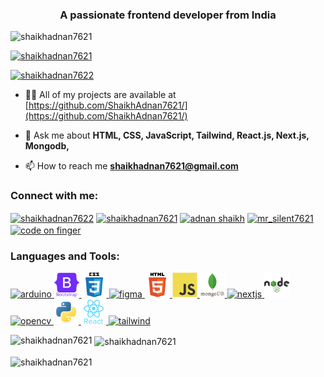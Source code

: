 <h3 align="center">A passionate frontend developer from India</h3>

<p align="left"> <img src="https://komarev.com/ghpvc/?username=shaikhadnan7621&label=Profile%20views&color=0e75b6&style=flat" alt="shaikhadnan7621" /> </p>

<p align="left"> <a href="https://github.com/ryo-ma/github-profile-trophy"><img src="https://github-profile-trophy.vercel.app/?username=shaikhadnan7621" alt="shaikhadnan7621" /></a> </p>

<p align="left"> <a href="https://twitter.com/shaikhadnan7622" target="blank"><img src="https://img.shields.io/twitter/follow/shaikhadnan7622?logo=twitter&style=for-the-badge" alt="shaikhadnan7622" /></a> </p>

- 👨‍💻 All of my projects are available at [https://github.com/ShaikhAdnan7621/](https://github.com/ShaikhAdnan7621/)

- 💬 Ask me about **HTML, CSS, JavaScript, Tailwind, React.js, Next.js, Mongodb,**

- 📫 How to reach me **shaikhadnan7621@gmail.com**

<h3 align="left">Connect with me:</h3>
<p align="left">
<a href="https://twitter.com/shaikhadnan7622" target="blank"><img align="center" src="https://raw.githubusercontent.com/rahuldkjain/github-profile-readme-generator/master/src/images/icons/Social/twitter.svg" alt="shaikhadnan7622" height="30" width="40" /></a>
<a href="https://linkedin.com/in/shaikhadnan7621" target="blank"><img align="center" src="https://raw.githubusercontent.com/rahuldkjain/github-profile-readme-generator/master/src/images/icons/Social/linked-in-alt.svg" alt="shaikhadnan7621" height="30" width="40" /></a>
<a href="https://fb.com/adnan shaikh" target="blank"><img align="center" src="https://raw.githubusercontent.com/rahuldkjain/github-profile-readme-generator/master/src/images/icons/Social/facebook.svg" alt="adnan shaikh" height="30" width="40" /></a>
<a href="https://instagram.com/mr_silent7621" target="blank"><img align="center" src="https://raw.githubusercontent.com/rahuldkjain/github-profile-readme-generator/master/src/images/icons/Social/instagram.svg" alt="mr_silent7621" height="30" width="40" /></a>
<a href="https://www.youtube.com/c/code on finger" target="blank"><img align="center" src="https://raw.githubusercontent.com/rahuldkjain/github-profile-readme-generator/master/src/images/icons/Social/youtube.svg" alt="code on finger" height="30" width="40" /></a>
</p>

<h3 align="left">Languages and Tools:</h3>
<p align="left"> <a href="https://www.arduino.cc/" target="_blank" rel="noreferrer"> <img src="https://cdn.worldvectorlogo.com/logos/arduino-1.svg" alt="arduino" width="40" height="40"/> </a> <a href="https://getbootstrap.com" target="_blank" rel="noreferrer"> <img src="https://raw.githubusercontent.com/devicons/devicon/master/icons/bootstrap/bootstrap-plain-wordmark.svg" alt="bootstrap" width="40" height="40"/> </a> <a href="https://www.w3schools.com/css/" target="_blank" rel="noreferrer"> <img src="https://raw.githubusercontent.com/devicons/devicon/master/icons/css3/css3-original-wordmark.svg" alt="css3" width="40" height="40"/> </a> <a href="https://www.figma.com/" target="_blank" rel="noreferrer"> <img src="https://www.vectorlogo.zone/logos/figma/figma-icon.svg" alt="figma" width="40" height="40"/> </a> <a href="https://www.w3.org/html/" target="_blank" rel="noreferrer"> <img src="https://raw.githubusercontent.com/devicons/devicon/master/icons/html5/html5-original-wordmark.svg" alt="html5" width="40" height="40"/> </a> <a href="https://developer.mozilla.org/en-US/docs/Web/JavaScript" target="_blank" rel="noreferrer"> <img src="https://raw.githubusercontent.com/devicons/devicon/master/icons/javascript/javascript-original.svg" alt="javascript" width="40" height="40"/> </a> <a href="https://www.mongodb.com/" target="_blank" rel="noreferrer"> <img src="https://raw.githubusercontent.com/devicons/devicon/master/icons/mongodb/mongodb-original-wordmark.svg" alt="mongodb" width="40" height="40"/> </a> <a href="https://nextjs.org/" target="_blank" rel="noreferrer"> <img src="https://cdn.worldvectorlogo.com/logos/nextjs-2.svg" alt="nextjs" width="40" height="40"/> </a> <a href="https://nodejs.org" target="_blank" rel="noreferrer"> <img src="https://raw.githubusercontent.com/devicons/devicon/master/icons/nodejs/nodejs-original-wordmark.svg" alt="nodejs" width="40" height="40"/> </a> <a href="https://opencv.org/" target="_blank" rel="noreferrer"> <img src="https://www.vectorlogo.zone/logos/opencv/opencv-icon.svg" alt="opencv" width="40" height="40"/> </a> <a href="https://www.python.org" target="_blank" rel="noreferrer"> <img src="https://raw.githubusercontent.com/devicons/devicon/master/icons/python/python-original.svg" alt="python" width="40" height="40"/> </a> <a href="https://reactjs.org/" target="_blank" rel="noreferrer"> <img src="https://raw.githubusercontent.com/devicons/devicon/master/icons/react/react-original-wordmark.svg" alt="react" width="40" height="40"/> </a> <a href="https://tailwindcss.com/" target="_blank" rel="noreferrer"> <img src="https://www.vectorlogo.zone/logos/tailwindcss/tailwindcss-icon.svg" alt="tailwind" width="40" height="40"/> </a> </p>

<p><img align="left" src="https://github-readme-stats.vercel.app/api/top-langs?username=shaikhadnan7621&show_icons=true&locale=en&layout=compact" alt="shaikhadnan7621" /></p>

<p>&nbsp;<img align="center" src="https://github-readme-stats.vercel.app/api?username=shaikhadnan7621&show_icons=true&locale=en" alt="shaikhadnan7621" /></p>

<p><img align="center" src="https://github-readme-streak-stats.herokuapp.com/?user=shaikhadnan7621&" alt="shaikhadnan7621" /></p>

